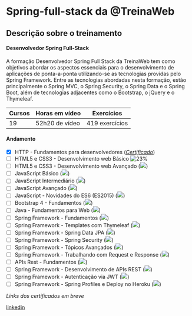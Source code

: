 # Spring-full-stack da @TreinaWeb

## Descrição sobre o treinamento

#### Desenvolvedor Spring Full-Stack

<p>
A formação Desenvolvedor Spring Full Stack da TreinaWeb tem como objetivos abordar os aspectos essenciais para o desenvolvimento de aplicações de ponta-a-ponta utilizando-se as tecnologias providas pelo Spring Framework. Entre as tecnologias abordadas nesta formação, estão principalmente o Spring MVC, o Spring Security, o Spring Data e o Spring Boot, além de tecnologias adjacentes como o Bootstrap, o jQuery e o Thymeleaf.
</p>

| Cursos | Horas em vídeo | Exercícios      |
|--------|----------------|-----------------|
| 19     | 52h20 de vídeo | 419 exercícios  |

#### Andamento
- [X] HTTP - Fundamentos para desenvolvedores (_[Certificado](https://www.treinaweb.com.br/certificado/0VG9IIRLDWWS)_)
- [ ] HTML5 e CSS3 - Desenvolvimento web Básico ![23%](https://progress-bar.dev/23)
- [ ] HTML5 e CSS3 - Desenvolvimento web Avançado (<img src="https://progress-bar.dev/0">)
- [ ] JavaScript Básico (<img src="https://progress-bar.dev/0">)
- [ ] JavaScript Intermediário (<img src="https://progress-bar.dev/0">)
- [ ] JavaScript Avançado (<img src="https://progress-bar.dev/0">)
- [ ] JavaScript - Novidades do ES6 (ES2015) (<img src="https://progress-bar.dev/0">)
- [ ] Bootstrap 4 - Fundamentos (<img src="https://progress-bar.dev/0">)
- [ ] Java - Fundamentos para Web (<img src="https://progress-bar.dev/0">)
- [ ] Spring Framework - Fundamentos (<img src="https://progress-bar.dev/0">)
- [ ] Spring Framework - Templates com Thymeleaf (<img src="https://progress-bar.dev/0">)
- [ ] Spring Framework - Spring Data JPA (<img src="https://progress-bar.dev/0">)
- [ ] Spring Framework - Spring Security (<img src="https://progress-bar.dev/0">)
- [ ] Spring Framework - Tópicos Avançados (<img src="https://progress-bar.dev/0">)
- [ ] Spring Framework - Trabalhando com Request e Response (<img src="https://progress-bar.dev/0">)
- [ ] APIs Rest - Fundamentos (<img src="https://progress-bar.dev/0">)
- [ ] Spring Framework - Desenvolvimento de APIs REST (<img src="https://progress-bar.dev/0">)
- [ ] Spring Framework - Autenticação via JWT (<img src="https://progress-bar.dev/0">)
- [ ] Spring Framework - Spring Profiles e Deploy no Heroku (<img src="https://progress-bar.dev/0">)

_Links dos certificados em breve_

[linkedin](https://linkedin.com/in/salumao/)